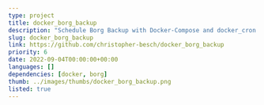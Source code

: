 ```yaml
---
type: project
title: docker_borg_backup
description: "Schedule Borg Backup with Docker-Compose and docker_cron."
slug: docker_borg_backup
link: https://github.com/christopher-besch/docker_borg_backup
priority: 6
date: 2022-09-04T00:00:00+00:00
languages: []
dependencies: [docker, borg]
thumb: ../images/thumbs/docker_borg_backup.png
listed: true
---
```


